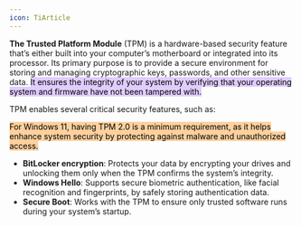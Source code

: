 ```yaml
---
icon: TiArticle
---
```

**The Trusted Platform Module** (TPM) is a hardware-based security feature that’s either built into your computer’s motherboard or integrated into its processor. Its primary purpose is to provide a secure environment for storing and managing cryptographic keys, passwords, and other sensitive data. <mark style="background: #D2B3FFA6;">It ensures the integrity of your system by verifying that your operating system and firmware have not been tampered with.</mark>

TPM enables several critical security features, such as:

<mark style="background: #FFB86CA6;">For Windows 11, having TPM 2.0 is a minimum requirement, as it helps enhance system security by protecting against malware and unauthorized access. </mark>

- **BitLocker encryption**: Protects your data by encrypting your drives and unlocking them only when the TPM confirms the system’s integrity.
- **Windows Hello**: Supports secure biometric authentication, like facial recognition and fingerprints, by safely storing authentication data.
- **Secure Boot**: Works with the TPM to ensure only trusted software runs during your system’s startup.
